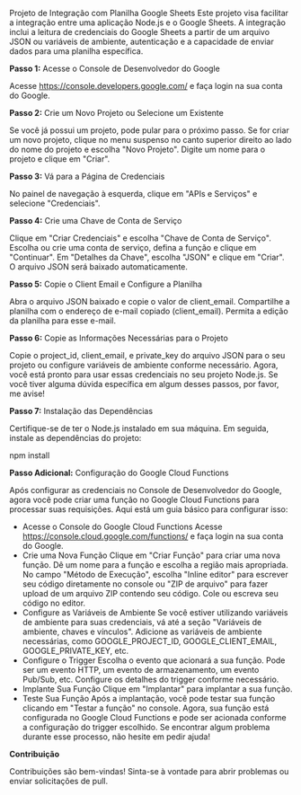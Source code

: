 Projeto de Integração com Planilha Google Sheets
Este projeto visa facilitar a integração entre uma aplicação Node.js e o Google Sheets. A integração inclui a leitura de credenciais do Google Sheets a partir de um arquivo JSON ou variáveis de ambiente, autenticação e a capacidade de enviar dados para uma planilha específica.

**Passo 1:** Acesse o Console de Desenvolvedor do Google

Acesse https://console.developers.google.com/ e faça login na sua conta do Google.

**Passo 2:** Crie um Novo Projeto ou Selecione um Existente

Se você já possui um projeto, pode pular para o próximo passo.
Se for criar um novo projeto, clique no menu suspenso no canto superior direito ao lado do nome do projeto e escolha "Novo Projeto". Digite um nome para o projeto e clique em "Criar".

**Passo 3:** Vá para a Página de Credenciais

No painel de navegação à esquerda, clique em "APIs e Serviços" e selecione "Credenciais".

**Passo 4:** Crie uma Chave de Conta de Serviço

Clique em "Criar Credenciais" e escolha "Chave de Conta de Serviço".
Escolha ou crie uma conta de serviço, defina a função e clique em "Continuar".
Em "Detalhes da Chave", escolha "JSON" e clique em "Criar". O arquivo JSON será baixado automaticamente.

**Passo 5:** Copie o Client Email e Configure a Planilha

Abra o arquivo JSON baixado e copie o valor de client_email.
Compartilhe a planilha com o endereço de e-mail copiado (client_email). Permita a edição da planilha para esse e-mail.

**Passo 6:** Copie as Informações Necessárias para o Projeto

Copie o project_id, client_email, e private_key do arquivo JSON para o seu projeto ou configure variáveis de ambiente conforme necessário.
Agora, você está pronto para usar essas credenciais no seu projeto Node.js. Se você tiver alguma dúvida específica em algum desses passos, por favor, me avise!

**Passo 7:** Instalação das Dependências

Certifique-se de ter o Node.js instalado em sua máquina. Em seguida, instale as dependências do projeto:

npm install

**Passo Adicional:** Configuração do Google Cloud Functions

Após configurar as credenciais no Console de Desenvolvedor do Google, agora você pode criar uma função no Google Cloud Functions para processar suas requisições. Aqui está um guia básico para configurar isso:

 - Acesse o Console do Google Cloud Functions
Acesse https://console.cloud.google.com/functions/ e faça login na sua conta do Google.
 -  Crie uma Nova Função
Clique em "Criar Função" para criar uma nova função.
Dê um nome para a função e escolha a região mais apropriada.
No campo "Método de Execução", escolha "Inline editor" para escrever seu código diretamente no console ou "ZIP de arquivo" para fazer upload de um arquivo ZIP contendo seu código.
Cole ou escreva seu código no editor.
  - Configure as Variáveis de Ambiente
Se você estiver utilizando variáveis de ambiente para suas credenciais, vá até a seção "Variáveis de ambiente, chaves e vínculos".
Adicione as variáveis de ambiente necessárias, como GOOGLE_PROJECT_ID, GOOGLE_CLIENT_EMAIL, GOOGLE_PRIVATE_KEY, etc.
 - Configure o Trigger
Escolha o evento que acionará a sua função. Pode ser um evento HTTP, um evento de armazenamento, um evento Pub/Sub, etc.
Configure os detalhes do trigger conforme necessário.
 - Implante Sua Função
Clique em "Implantar" para implantar a sua função.
 - Teste Sua Função
Após a implantação, você pode testar sua função clicando em "Testar a função" no console.
Agora, sua função está configurada no Google Cloud Functions e pode ser acionada conforme a configuração do trigger escolhido. Se encontrar algum problema durante esse processo, não hesite em pedir ajuda!

**Contribuição**

Contribuições são bem-vindas! Sinta-se à vontade para abrir problemas ou enviar solicitações de pull.
